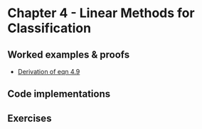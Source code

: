 # Chapter 4 - Linear Methods for Classification

## Worked examples & proofs
* [Derivation of eqn 4.9](https://github.com/alanjeffares/elements-of-statistical-learning/blob/master/chapter-4/derivations/derivation_4.9.pdf)


## Code implementations



## Exercises


